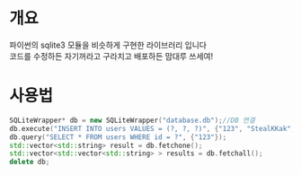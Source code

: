# 개요
파이썬의 sqlite3 모듈을 비슷하게 구현한 라이브러리 입니다 </br>
코드를 수정하든 자기꺼라고 구라치고 배포하든 맘대루 쓰세여!

# 사용법
```cpp
SQLiteWrapper* db = new SQLiteWrapper("database.db");//DB 연결
db.execute("INSERT INTO users VALUES = (?, ?, ?)", {"123", "StealKKak", "19"); //std::vector<std::string> >
db.query("SELECT * FROM users WHERE id = ?", {"123"});
std::vector<std::string> result = db.fetchone();
std::vector<std::vector<std::string> > results = db.fetchall();
delete db;
```
